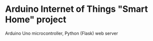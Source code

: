# Arduino Internet of Things "Smart Home" project

Arduino Uno microcontroller, Python (Flask) web server

